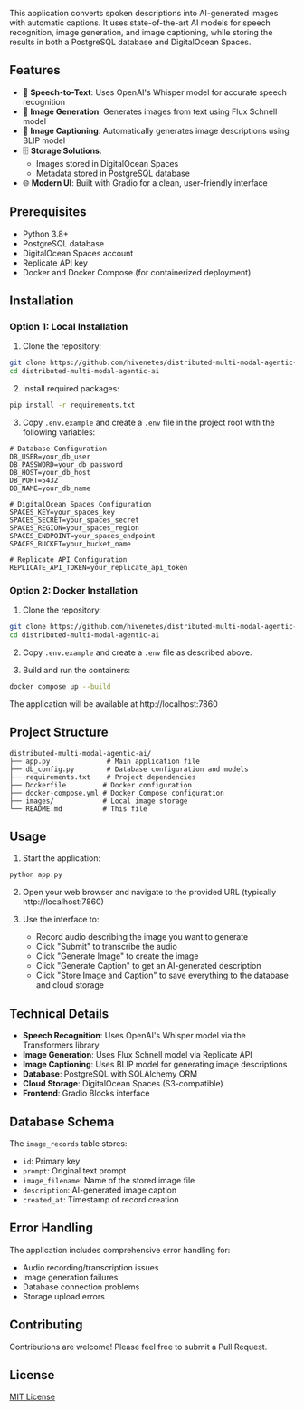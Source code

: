 This application converts spoken descriptions into AI-generated images with automatic captions. It uses state-of-the-art AI models for speech recognition, image generation, and image captioning, while storing the results in both a PostgreSQL database and DigitalOcean Spaces.

## Features

- 🎤 **Speech-to-Text**: Uses OpenAI's Whisper model for accurate speech recognition
- 🎨 **Image Generation**: Generates images from text using Flux Schnell model
- 📝 **Image Captioning**: Automatically generates image descriptions using BLIP model
- 🗄️ **Storage Solutions**: 
  - Images stored in DigitalOcean Spaces
  - Metadata stored in PostgreSQL database
- 🌐 **Modern UI**: Built with Gradio for a clean, user-friendly interface

## Prerequisites

- Python 3.8+
- PostgreSQL database
- DigitalOcean Spaces account
- Replicate API key
- Docker and Docker Compose (for containerized deployment)

## Installation

### Option 1: Local Installation

1. Clone the repository:
```bash
git clone https://github.com/hivenetes/distributed-multi-modal-agentic-ai.git
cd distributed-multi-modal-agentic-ai
```

2. Install required packages:
```bash
pip install -r requirements.txt
```

3. Copy `.env.example` and create a `.env` file in the project root with the following variables:
```env
# Database Configuration
DB_USER=your_db_user
DB_PASSWORD=your_db_password
DB_HOST=your_db_host
DB_PORT=5432
DB_NAME=your_db_name

# DigitalOcean Spaces Configuration
SPACES_KEY=your_spaces_key
SPACES_SECRET=your_spaces_secret
SPACES_REGION=your_spaces_region
SPACES_ENDPOINT=your_spaces_endpoint
SPACES_BUCKET=your_bucket_name

# Replicate API Configuration
REPLICATE_API_TOKEN=your_replicate_api_token
```

### Option 2: Docker Installation

1. Clone the repository:
```bash
git clone https://github.com/hivenetes/distributed-multi-modal-agentic-ai.git
cd distributed-multi-modal-agentic-ai
```

2. Copy `.env.example` and create a `.env` file as described above.

3. Build and run the containers:
```bash
docker compose up --build
```

The application will be available at http://localhost:7860

## Project Structure

```
distributed-multi-modal-agentic-ai/
├── app.py              # Main application file
├── db_config.py        # Database configuration and models
├── requirements.txt    # Project dependencies
├── Dockerfile         # Docker configuration
├── docker-compose.yml # Docker Compose configuration
├── images/            # Local image storage
└── README.md          # This file
```

## Usage

1. Start the application:
```bash
python app.py
```

2. Open your web browser and navigate to the provided URL (typically http://localhost:7860)

3. Use the interface to:
   - Record audio describing the image you want to generate
   - Click "Submit" to transcribe the audio
   - Click "Generate Image" to create the image
   - Click "Generate Caption" to get an AI-generated description
   - Click "Store Image and Caption" to save everything to the database and cloud storage

## Technical Details

- **Speech Recognition**: Uses OpenAI's Whisper model via the Transformers library
- **Image Generation**: Uses Flux Schnell model via Replicate API
- **Image Captioning**: Uses BLIP model for generating image descriptions
- **Database**: PostgreSQL with SQLAlchemy ORM
- **Cloud Storage**: DigitalOcean Spaces (S3-compatible)
- **Frontend**: Gradio Blocks interface

## Database Schema

The `image_records` table stores:
- `id`: Primary key
- `prompt`: Original text prompt
- `image_filename`: Name of the stored image file
- `description`: AI-generated image caption
- `created_at`: Timestamp of record creation

## Error Handling

The application includes comprehensive error handling for:
- Audio recording/transcription issues
- Image generation failures
- Database connection problems
- Storage upload errors

## Contributing

Contributions are welcome! Please feel free to submit a Pull Request.

## License

[MIT License](LICENSE) 